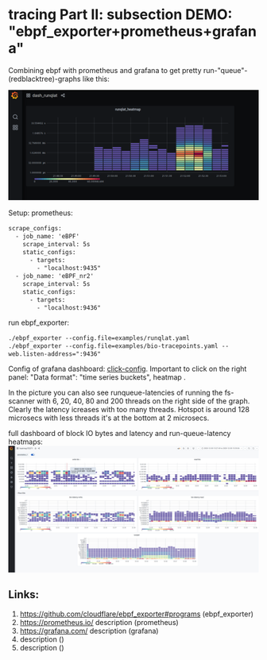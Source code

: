 tracing Part II: subsection DEMO: "ebpf_exporter+prometheus+grafana"
================================================================================

Combining ebpf with prometheus and grafana to get pretty run-"queue"-(redblacktree)-graphs like this:

![runqlat](https://raw.githubusercontent.com/Stefan20162016/tracing/master/pics/runqlat_heatmap.png)

Setup: prometheus:

```
scrape_configs:
  - job_name: 'eBPF'
    scrape_interval: 5s
    static_configs:
      - targets:
        - "localhost:9435"  
  - job_name: 'eBPF_nr2'
    scrape_interval: 5s
    static_configs:
      - targets:
        - "localhost:9436"            
```
run ebpf_exporter:
```
./ebpf_exporter --config.file=examples/runqlat.yaml
./ebpf_exporter --config.file=examples/bio-tracepoints.yaml --web.listen-address=":9436"
```



Config of grafana dashboard: [click-config](https://raw.githubusercontent.com/Stefan20162016/tracing/master/pics/runqlat_edit_threads_6_20_40_80_200.png). Important to click on the right panel: "Data format": "time series buckets", heatmap .

In the picture you can also see runqueue-latencies of running the fs-scanner with 6, 20, 40, 80 and 200 threads on the right side of the graph. Clearly the latency icreases with too many threads. Hotspot is around 128 microsecs with less threads it's at the bottom at 2 microsecs.

full dashboard of block IO bytes and latency and run-queue-latency heatmaps:
![fulldash](https://raw.githubusercontent.com/Stefan20162016/tracing/master/pics/dashboard_bio_runqlat.png)

## Links:

1. <a name="ebpf_exporter">https://github.com/cloudflare/ebpf_exporter#programs</a>       (ebpf_exporter)
1. <a name="prometheus">https://prometheus.io/</a> description      (prometheus)
1. <a name="grafana">https://grafana.com/</a> description      (grafana)
1. <a name=""></a> description      ()
1. <a name=""></a> description      ()